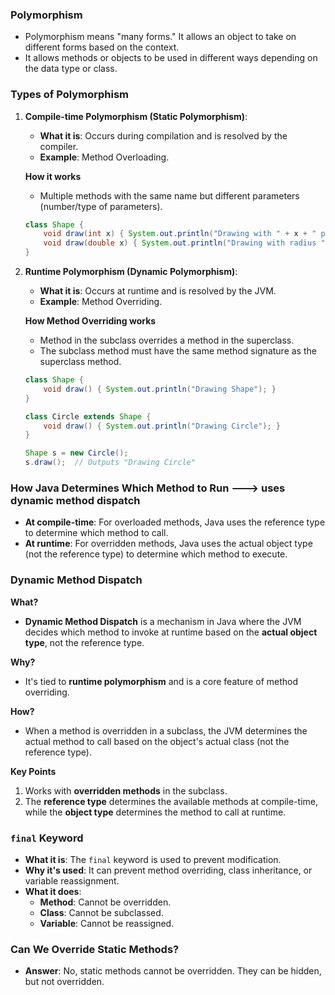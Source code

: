 ### Polymorphism

- Polymorphism means "many forms." It allows an object to take on different forms based on the context.
- It allows methods or objects to be used in different ways depending on the data type or class.

### Types of Polymorphism

1. **Compile-time Polymorphism (Static Polymorphism)**:
   - **What it is**: Occurs during compilation and is resolved by the compiler.
   - **Example**: Method Overloading.

   **How it works**
   - Multiple methods with the same name but different parameters (number/type of parameters).

   ```java
   class Shape {
       void draw(int x) { System.out.println("Drawing with " + x + " points"); }
       void draw(double x) { System.out.println("Drawing with radius " + x); }
   }
   ```

2. **Runtime Polymorphism (Dynamic Polymorphism)**:
   - **What it is**: Occurs at runtime and is resolved by the JVM.
   - **Example**: Method Overriding.

   **How Method Overriding works** 
   - Method in the subclass overrides a method in the superclass.
   - The subclass method must have the same method signature as the superclass method.

   ```java
   class Shape {
       void draw() { System.out.println("Drawing Shape"); }
   }

   class Circle extends Shape {
       void draw() { System.out.println("Drawing Circle"); }
   }

   Shape s = new Circle();
   s.draw();  // Outputs "Drawing Circle"
   ```


### How Java Determines Which Method to Run ---> uses dynamic method dispatch
- **At compile-time**: For overloaded methods, Java uses the reference type to determine which method to call.
- **At runtime**: For overridden methods, Java uses the actual object type (not the reference type) to determine which method to execute.

### Dynamic Method Dispatch

**What?**  
- **Dynamic Method Dispatch** is a mechanism in Java where the JVM decides which method to invoke at runtime based on the **actual object type**, not the reference type.

**Why?**  
- It's tied to **runtime polymorphism** and is a core feature of method overriding.

**How?**  
- When a method is overridden in a subclass, the JVM determines the actual method to call based on the object's actual class (not the reference type).

**Key Points**  
1. Works with **overridden methods** in the subclass.
2. The **reference type** determines the available methods at compile-time, while the **object type** determines the method to call at runtime.

### `final` Keyword
- **What it is**: The `final` keyword is used to prevent modification.
- **Why it's used**: It can prevent method overriding, class inheritance, or variable reassignment.
- **What it does**: 
  - **Method**: Cannot be overridden.
  - **Class**: Cannot be subclassed.
  - **Variable**: Cannot be reassigned.

### Can We Override Static Methods?
- **Answer**: No, static methods cannot be overridden. They can be hidden, but not overridden.


